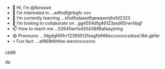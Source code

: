 - 👋 Hi, I’m @lkosswe
- 👀 I’m interested in ...edfndfgtrbgfc vvv
- 🌱 I’m currently learning ...sfsdfsdaasdfqewqwmjhsfd2323
- 💞️ I’m looking to collaborate on ..gg4554dfg46123asd65rwrhbgf
- 📫 How to reach me ...52645wrfsd3543888afaayjmhg
- 😄 Pronouns: ...fdgdgf45frr12395512fsegfb666ecccxxvcsdssd.llkk.gbfer
- ⚡ Fun fact: ...af868thhfew
werxcvvcxvvc
<!---53gferdqxs
lkosswe/lkosswe is a ✨ special ✨ repository because its `README.md` (this file) appears on your GitHub profile.
You can click the Preview link to take a look at your changes.62632
--->cb96
da
